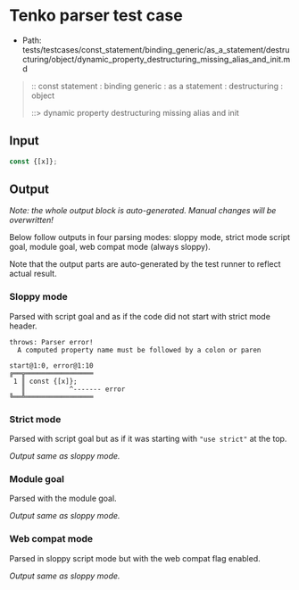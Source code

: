 # Tenko parser test case

- Path: tests/testcases/const_statement/binding_generic/as_a_statement/destructuring/object/dynamic_property_destructuring_missing_alias_and_init.md

> :: const statement : binding generic : as a statement : destructuring : object
>
> ::> dynamic property destructuring missing alias and init

## Input

`````js
const {[x]};
`````

## Output

_Note: the whole output block is auto-generated. Manual changes will be overwritten!_

Below follow outputs in four parsing modes: sloppy mode, strict mode script goal, module goal, web compat mode (always sloppy).

Note that the output parts are auto-generated by the test runner to reflect actual result.

### Sloppy mode

Parsed with script goal and as if the code did not start with strict mode header.

`````
throws: Parser error!
  A computed property name must be followed by a colon or paren

start@1:0, error@1:10
╔══╦═════════════════
 1 ║ const {[x]};
   ║           ^------- error
╚══╩═════════════════

`````

### Strict mode

Parsed with script goal but as if it was starting with `"use strict"` at the top.

_Output same as sloppy mode._

### Module goal

Parsed with the module goal.

_Output same as sloppy mode._

### Web compat mode

Parsed in sloppy script mode but with the web compat flag enabled.

_Output same as sloppy mode._
